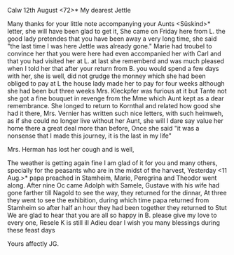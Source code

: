  Calw 12th August <72>*
My dearest Jettle

Many thanks for your little note accompanying your Aunts <Süskind>* letter, she will have been glad to get it, She came on Friday here from L. the good lady pretendes that you have been away a very long time, she said "the last time I was here Jettle was already gone." Marie had troubel to convince her that you were here had even accompanied her with Carl and that you had visited her at L. at last she rememberd and was much pleased when I told her that after your return from B. you would spend a few days with her, she is well, did not grudge the monney which she had been obliged to pay at L the house lady made her to pay for four weeks although she had been but three weeks Mrs. Kleckpfer was furious at it but Tante not she got a fine bouquet in revenge from the Mme which Aunt kept as a dear remembrance. She longed to return to Kornthal and related how good she had it there, Mrs. Vernier has written such nice letters, with such heimweh, as if she could no longer live without her Aunt, she will I dare say value her home there a great deal more than before, Once she said "it was a nonsense that I made this journey, it is the last in my life"

Mrs. Herman has lost her cough and is well,

The weather is getting again fine I am glad of it for you and many others, specially for the peasants who are in the midst of the harvest, 
Yesterday <11 Aug.>* papa preached in Stamheim, Marie, Peregrina and Theodor went along. After nine Oc came Adolph with Samele, Gustave with his wife had gone farther till Nagold to see the way, they returned for the dinnar, At three they went to see the exhibition, during which time papa returned from Stamheim so after half an hour they had been together they returned to Stut We are glad to hear that you are all so happy in B. please give my love to every one, Resele K is still ill Adieu dear I wish you many blessings during these feast days

 Yours affectly JG.

